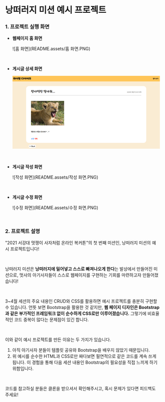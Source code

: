 # 낭떠러지 미션 예시 프로젝트

### 1. 프로젝트 실행 화면

- **웹페이지 홈 화면**

  ![홈 화면](README.assets/홈 화면.PNG)

  <br>

- **게시글 상세 화면**

  ![디테일](READEME.assets/디테일.PNG)

  <br>

- **게시글 작성 화면**

  ![작성 화면](README.assets/작성 화면.PNG)

  <br>

- **게시글 수정 화면**

  ![수정 화면](README.assets/수정 화면.PNG)

<br>

### 2. 프로젝트 설명

"2021 서강대 멋쟁이 사자처럼 온라인 복커톤"의 첫 번째 미션인, 낭떠러지 미션의 예시 프로젝트입니다! 

<br>

낭떠러지 미션은 **낭떠러지에 밀어넣고 스스로 빠져나오게 한다**는 발상에서 만들어진 미션으로, 멋사의 아기사자들이 스스로 웹페이지를 구현하는 기회를 마련하고자 만들어졌습니다! 

<br>

3~4월 세션의 주요 내용인 CRUD와 CSS를 활용하면 예시 프로젝트를 충분히 구현할 수 있습니다. 언뜻 보면 Bootstrap을 활용한 것 같지만, **웹 페이지 디자인은 Bootstrap과 같은 부가적인 프레임워크 없이 순수하게 CSS로만 이루어졌습니다.**  그렇기에 비효율적인 코드 중복이 많다는 문제점이 있긴 합니다.

<br>

이와 같이 예시 프로젝트를 만든 이유는 두 가지가 있습니다.

1. 아직 아기사자 분들이 템플릿 공유와 Bootstrap을 배우지 않았기 때문입니다.
2. 위 예시를 순수한 HTML과 CSS로만 짜다보면 필연적으로 같은 코드를 계속 쓰게 됩니다. 이 경험을 통해 다음 세션 내용인 Bootstrap의 필요성을 직접 느끼게 하기 위함입니다.

<br>

코드를 참고하실 분들은 클론을 받으셔서 확인해주시고, 혹시 문제가 있다면 피드백도 주세요!

